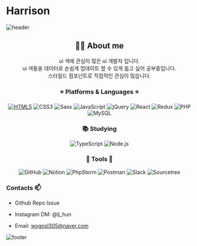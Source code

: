 

# Harrison&nbsp;

![header](https://github.com/wognsl305/wognsl305/blob/main/bg.svg)


<div align="center">
  <h2>👩‍💻 About me</h2>
  <p>ui 색에 관심이 많은 ui 개발자 입니다. <br>
  ui 색들을 데이터로 손쉽게 업데이트 할 수 있게 돕고 싶어 공부중입니다. <br>
  스타일드 컴포넌트로 직접적인 관심이 많습니다.</p>

  <h3>⭐ Platforms & Languages ⭐</h3>

[![HTML5](https://img.shields.io/badge/-HTML5-E34F26?style=flat-square&logo=html5&logoColor=white)](https://developer.mozilla.org/docs/Web/Guide/HTML/HTML5)
![CSS3](https://img.shields.io/badge/-CSS3-1572B6?style=flat-square&logo=css3&logoColor=white)
![Sass](https://img.shields.io/badge/-Sass-CC6699?style=flat-square&logo=sass&logoColor=white)
![JavaScript](https://img.shields.io/badge/-JavaScript-F7DF1E?style=flat-square&logo=javascript&logoColor=black)
![jQuery](https://img.shields.io/badge/-jQuery-0769AD?style=flat-square&logo=jquery&logoColor=white)
![React](https://img.shields.io/badge/-React-61DAFB?style=flat-square&logo=react&logoColor=black)
![Redux](https://img.shields.io/badge/-Redux-764ABC?style=flat-square&logo=redux&logoColor=white)
![PHP](https://img.shields.io/badge/-PHP-777BB4?style=flat-square&logo=php&logoColor=white)
![MySQL](https://img.shields.io/badge/-MySQL-4479A1?style=flat-square&logo=mysql&logoColor=white)
  
  
  <h3>📚 Studying</h3>
  
![TypeScript](https://img.shields.io/badge/-TypeScript-3178C6?style=flat-square&logo=typescript&logoColor=white)
![Node.js](https://img.shields.io/badge/-Node.js-339933?style=flat-square&logo=node.js&logoColor=white)
  
  <h3>🔧 Tools 🔧</h3>

![GitHub](https://img.shields.io/badge/-GitHub-181717?style=flat-square&logo=github&logoColor=white)
![Notion](https://img.shields.io/badge/-Notion-black?style=flat-square&logo=notion&logoColor=white)
![PhpStorm](https://img.shields.io/badge/-PhpStorm-143?style=flat-square&logo=phpstorm&logoColor=white)
![Postman](https://img.shields.io/badge/-Postman-FF6C37?style=flat-square&logo=postman&logoColor=white)
![Slack](https://img.shields.io/badge/-Slack-4A154B?style=flat-square&logo=slack&logoColor=white)
![Sourcetree](https://img.shields.io/badge/-Sourcetree-0052CC?style=flat-square&logo=sourcetree&logoColor=white)

</div>

### Contacts 📫

* Github Repo Issue 
* Instagram DM: @lj_hun
* Email: wognsl305@naver.com

  <!--<div align=center>-->
  

  
![footer](https://capsule-render.vercel.app/api?type=wave&color=gradient&height=150&section=footer)
